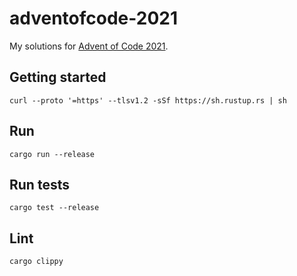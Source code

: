# adventofcode-2021

My solutions for [Advent of Code 2021](https://adventofcode.com/2021).

## Getting started

    curl --proto '=https' --tlsv1.2 -sSf https://sh.rustup.rs | sh

## Run

    cargo run --release

## Run tests

    cargo test --release
## Lint

    cargo clippy
